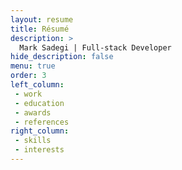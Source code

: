 ```yaml
---
layout: resume
title: Résumé
description: >
  Mark Sadegi | Full-stack Developer
hide_description: false
menu: true
order: 3
left_column:
 - work
 - education
 - awards
 - references
right_column:
 - skills
 - interests
---
```

